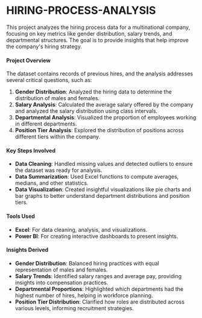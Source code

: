 # HIRING-PROCESS-ANALYSIS

This project analyzes the hiring process data for a multinational company, focusing on key metrics like gender distribution, salary trends, and departmental structures. The goal is to provide insights that help improve the company's hiring strategy.

#### **Project Overview**
The dataset contains records of previous hires, and the analysis addresses several critical questions, such as:
1. **Gender Distribution**: Analyzed the hiring data to determine the distribution of males and females.
2. **Salary Analysis**: Calculated the average salary offered by the company and analyzed the salary distribution using class intervals.
3. **Departmental Analysis**: Visualized the proportion of employees working in different departments.
4. **Position Tier Analysis**: Explored the distribution of positions across different tiers within the company.

#### **Key Steps Involved**
- **Data Cleaning**: Handled missing values and detected outliers to ensure the dataset was ready for analysis.
- **Data Summarization**: Used Excel functions to compute averages, medians, and other statistics.
- **Data Visualization**: Created insightful visualizations like pie charts and bar graphs to better understand department distributions and position tiers.
  
#### **Tools Used**
- **Excel**: For data cleaning, analysis, and visualizations.
- **Power BI**: For creating interactive dashboards to present insights.

#### **Insights Derived**
- **Gender Distribution**: Balanced hiring practices with equal representation of males and females.
- **Salary Trends**: Identified salary ranges and average pay, providing insights into compensation practices.
- **Departmental Proportions**: Highlighted which departments had the highest number of hires, helping in workforce planning.
- **Position Tier Distribution**: Clarified how roles are distributed across various levels, informing recruitment strategies.
